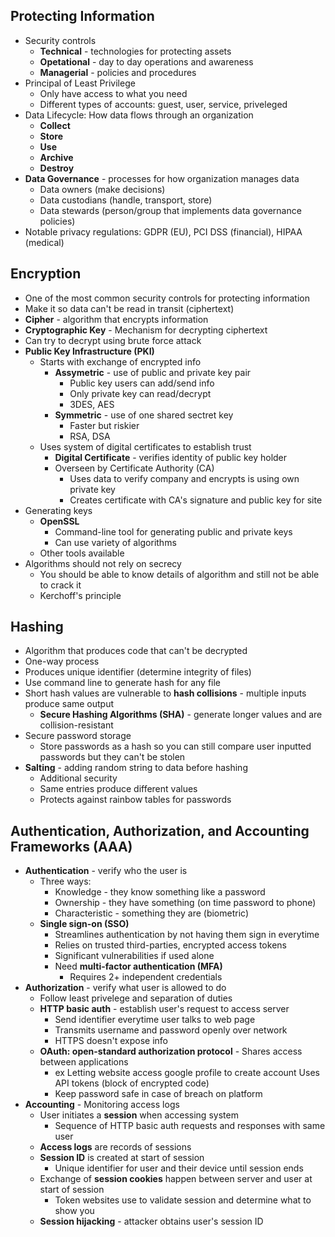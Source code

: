 ## Protecting Information
* Security controls
    * **Technical** - technologies for protecting assets
    * **Opetational** - day to day operations and awareness
    * **Managerial** - policies and procedures
* Principal of Least Privilege
    * Only have access to what you need
    * Different types of accounts: guest, user, service, priveleged
* Data Lifecycle: How data flows through an organization
    * **Collect**
    * **Store**
    * **Use**
    * **Archive**
    * **Destroy**
* **Data Governance** - processes for how organization manages data
    * Data owners (make decisions)
    * Data custodians (handle, transport, store)
    * Data stewards (person/group that implements data governance policies)
* Notable privacy regulations: GDPR (EU), PCI DSS (financial), HIPAA (medical)
## Encryption
* One of the most common security controls for protecting information
* Make it so data can't be read in transit (ciphertext)
* **Cipher** - algorithm that encrypts information
* **Cryptographic Key** - Mechanism for decrypting ciphertext
* Can try to decrypt using brute force attack
* **Public Key Infrastructure (PKI)**
    * Starts with exchange of encrypted info
        * **Assymetric** - use of public and private key pair
            * Public key users can add/send info
            * Only private key can read/decrypt
            * 3DES, AES
        * **Symmetric** - use of one shared sectret key
            * Faster but riskier
            * RSA, DSA
    * Uses system of digital certificates to establish trust
        * **Digital Certificate** - verifies identity of public key holder
        * Overseen by Certificate Authority (CA)
            * Uses data to verify company and encrypts is using own private key
            * Creates certificate with CA's signature and public key for site
* Generating keys
    * **OpenSSL**
        * Command-line tool for generating public and private keys
        * Can use variety of algorithms
    * Other tools available
* Algorithms should not rely on secrecy
    * You should be able to know details of algorithm and still not be able to crack it
    * Kerchoff's principle
## Hashing
* Algorithm that produces code that can't be decrypted
* One-way process
* Produces unique identifier (determine integrity of files)
* Use command line to generate hash for any file 
* Short hash values are vulnerable to **hash collisions** - multiple inputs produce same output
    * **Secure Hashing Algorithms (SHA)** - generate longer values and are collision-resistant
* Secure password storage
    * Store passwords as a hash so you can still compare user inputted passwords but they can't be stolen
* **Salting** - adding random string to data before hashing
    * Additional security
    * Same entries produce different values 
    * Protects against rainbow tables for passwords  
## Authentication, Authorization, and Accounting Frameworks (AAA)
* **Authentication** - verify who the user is
    * Three ways: 
        * Knowledge - they know something like a password
        * Ownership - they have something (on time password to phone)
        * Characteristic - something they are (biometric)
    * **Single sign-on (SSO)**
        * Streamlines authentication by not having them sign in everytime
        * Relies on trusted third-parties, encrypted access tokens
        * Significant vulnerabilities if used alone
        * Need **multi-factor authentication (MFA)**
            *  Requires 2+ independent credentials
* **Authorization** - verify what user is allowed to do
    * Follow least privelege and separation of duties
    * **HTTP basic auth** - establish user's request to access server
        * Send identifier everytime user talks to web page
        * Transmits username and password openly over network
        * HTTPS doesn't expose info
    * **OAuth: open-standard authorization protocol** - Shares access between applications
        * ex Letting website access google profile to create account
        Uses API tokens (block of encrypted code)
        * Keep password safe in case of breach on platform
* **Accounting** - Monitoring access logs
    * User initiates a **session** when accessing system
        * Sequence of HTTP basic auth requests and responses with same user
    * **Access logs** are records of sessions
    * **Session ID** is created at start of session
        * Unique identifier for user and their device until session ends
    * Exchange of **session cookies** happen between server and user at start of session
        * Token websites use to validate session and determine what to show you
    * **Session hijacking** - attacker obtains user's session ID


    